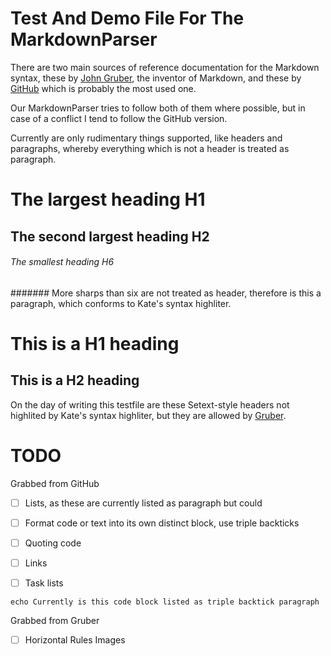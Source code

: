 # Test And Demo File For The MarkdownParser
There are two main sources of reference documentation for the Markdown syntax,
these by [John Gruber][1], the inventor of Markdown, and these by [GitHub][2]
which is probably the most used one.

Our MarkdownParser tries to follow both of them where possible, but in case of
a conflict I tend to follow the GitHub version.

Currently are only rudimentary things supported, like headers and paragraphs,
whereby everything which is not a header is treated as paragraph.

# The largest heading H1
## The second largest heading H2
###### The smallest heading H6
####### More sharps than six are not treated as header, therefore is this a
paragraph, which conforms to Kate's syntax highliter.

This is a H1 heading
====================

This is a H2 heading
--------------------

On the day of writing this testfile are these Setext-style headers not highlited
by Kate's syntax highliter, but they are allowed by [Gruber][1].

# TODO

Grabbed from GitHub

- [ ] Lists, as these are currently listed as paragraph but could
- [ ] Format code or text into its own distinct block, use triple backticks
- [ ] Quoting code
- [ ] Links
- [ ] Task lists


```
echo Currently is this code block listed as triple backtick paragraph
```

Grabbed from Gruber

- [ ] Horizontal Rules
Images

[1]: https://daringfireball.net/projects/markdown/syntax
[2]: https://help.github.com/articles/basic-writing-and-formatting-syntax
